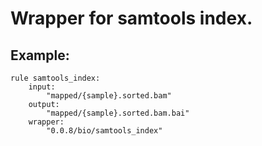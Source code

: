 # Wrapper for samtools index.

## Example:

```
rule samtools_index:
    input:
        "mapped/{sample}.sorted.bam"
    output:
        "mapped/{sample}.sorted.bam.bai"
    wrapper:
        "0.0.8/bio/samtools_index"
```
